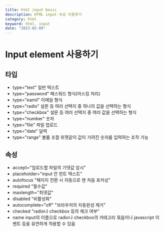 ```yaml
---
title: html input basic
description: HTML input 속성 이용하기
category: html
keyword: html, input
date: "2023-02-09"
---
```


# Input element 사용하기

## 타입

- type="text" 일반 텍스트
- type="password" 패스워드 형식(마스킹 처리)
- type="eamil" 이메일 형식
- type="radio" 설문 등 여러 선택지 중 하나의 값을 선택하는 형식
- type="checkbox" 설문 등 여러 선택지 중 여러 값을 선택하는 형식
- type="number" 숫자
- type="file" 파일 업로드
- type="date" 달력
- type="range" 볼륨 조절 위젯같이 값이 가려진 숫자를 입력하는 조작 가능

## 속성

- accept="업로드할 파일의 기댓값 암시"
- placeholder="input 안 힌트 텍스트"
- autofocus "페이지 전환 시 자동으로 맨 처음 포커싱"
- required "필수값"
- maxlength="최댓값"
- disabled "비활성화"
- autocomplete="off" "브라우저의 자동완성 제거"
- checked "radio나 checkbox 등의 체크 여부"
- name input의 이름으로 radio나 checkbox의 카테고리 묶음이나 javascript 이벤트 등을 유연하게 적용할 수 있음
